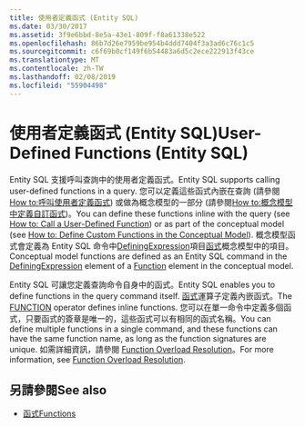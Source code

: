 ```yaml
---
title: 使用者定義函式 (Entity SQL)
ms.date: 03/30/2017
ms.assetid: 3f9e6bbd-8e5a-43e1-809f-f8a61338e522
ms.openlocfilehash: 86b7d26e7959be954b4ddd7404f3a3ad6c76c1c5
ms.sourcegitcommit: c6f69b0cf149f6b54483a6d5c2ece222913f43ce
ms.translationtype: MT
ms.contentlocale: zh-TW
ms.lasthandoff: 02/08/2019
ms.locfileid: "55904498"
---
```

# <a name="user-defined-functions-entity-sql"></a><span data-ttu-id="44707-102">使用者定義函式 (Entity SQL)</span><span class="sxs-lookup"><span data-stu-id="44707-102">User-Defined Functions (Entity SQL)</span></span>
<span data-ttu-id="44707-103">Entity SQL 支援呼叫查詢中的使用者定義函式。</span><span class="sxs-lookup"><span data-stu-id="44707-103">Entity SQL supports calling user-defined functions in a query.</span></span> <span data-ttu-id="44707-104">您可以定義這些函式內嵌在查詢 (請參閱[How to:呼叫使用者定義函式](https://docs.microsoft.com/previous-versions/dotnet/netframework-4.0/dd490951(v=vs.100))) 或做為概念模型的一部分 (請參閱[How to:概念模型中定義自訂函式](https://docs.microsoft.com/previous-versions/dotnet/netframework-4.0/dd456812(v=vs.100)))。</span><span class="sxs-lookup"><span data-stu-id="44707-104">You can define these functions inline with the query (see [How to: Call a User-Defined Function](https://docs.microsoft.com/previous-versions/dotnet/netframework-4.0/dd490951(v=vs.100))) or as part of the conceptual model (see [How to: Define Custom Functions in the Conceptual Model](https://docs.microsoft.com/previous-versions/dotnet/netframework-4.0/dd456812(v=vs.100))).</span></span> <span data-ttu-id="44707-105">概念模型函式會定義為 Entity SQL 命令中[DefiningExpression](/ef/ef6/modeling/designer/advanced/edmx/csdl-spec#definingexpression-element-csdl)項目[函式](/ef/ef6/modeling/designer/advanced/edmx/csdl-spec#function-element-csdl)概念模型中的項目。</span><span class="sxs-lookup"><span data-stu-id="44707-105">Conceptual model functions are defined as an Entity SQL command in the [DefiningExpression](/ef/ef6/modeling/designer/advanced/edmx/csdl-spec#definingexpression-element-csdl) element of a [Function](/ef/ef6/modeling/designer/advanced/edmx/csdl-spec#function-element-csdl) element in the conceptual model.</span></span>  
  
 <span data-ttu-id="44707-106">Entity SQL 可讓您定義查詢命令自身中的函式。</span><span class="sxs-lookup"><span data-stu-id="44707-106">Entity SQL enables you to define functions in the query command itself.</span></span> <span data-ttu-id="44707-107">[函式](../../../../../../docs/framework/data/adonet/ef/language-reference/function-entity-sql.md)運算子定義內嵌函式。</span><span class="sxs-lookup"><span data-stu-id="44707-107">The [FUNCTION](../../../../../../docs/framework/data/adonet/ef/language-reference/function-entity-sql.md) operator defines inline functions.</span></span> <span data-ttu-id="44707-108">您可以在單一命令中定義多個函式，只要函式的簽章是唯一的，這些函式可以有相同的函式名稱。</span><span class="sxs-lookup"><span data-stu-id="44707-108">You can define multiple functions in a single command, and these functions can have the same function name, as long as the function signatures are unique.</span></span> <span data-ttu-id="44707-109">如需詳細資訊，請參閱 [Function Overload Resolution](../../../../../../docs/framework/data/adonet/ef/language-reference/function-overload-resolution-entity-sql.md)。</span><span class="sxs-lookup"><span data-stu-id="44707-109">For more information, see [Function Overload Resolution](../../../../../../docs/framework/data/adonet/ef/language-reference/function-overload-resolution-entity-sql.md).</span></span>  
  
## <a name="see-also"></a><span data-ttu-id="44707-110">另請參閱</span><span class="sxs-lookup"><span data-stu-id="44707-110">See also</span></span>
- [<span data-ttu-id="44707-111">函式</span><span class="sxs-lookup"><span data-stu-id="44707-111">Functions</span></span>](../../../../../../docs/framework/data/adonet/ef/language-reference/functions-entity-sql.md)
